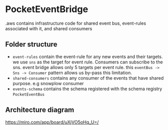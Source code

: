 # PocketEventBridge

.aws contains infrastructure code for shared event bus, event-rules associated with it,
and shared consumers

## Folder structure

- `event-rules` contain the event-rule for any new events and their targets.
    we use `sns` as the target for event rule. Consumers can subscribe to the sns. event bridge
  allows only 5 targets per event rule. this `eventBus -> Sns -> Consumer` pattern allows us by-pass this limitation.
- `shared-consumers` contains any consumer of the events that have shared purpose.
  e.g snowplow consumer
- `events-schema` contains the schema registered with the schema registry `PocketEventBus`

## Architecture diagram

<https://miro.com/app/board/uXjVO5oHq_U=/>
